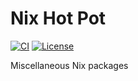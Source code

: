 # Nix Hot Pot

[![CI](https://github.com/shopstic/nix-hot-pot/actions/workflows/test.yaml/badge.svg)](https://github.com/shopstic/nix-hot-pot/actions)
[![License](https://img.shields.io/badge/License-Apache%202.0-blue.svg)](https://github.com/shopstic/nix-hot-pot/blob/main/LICENSE)

Miscellaneous Nix packages